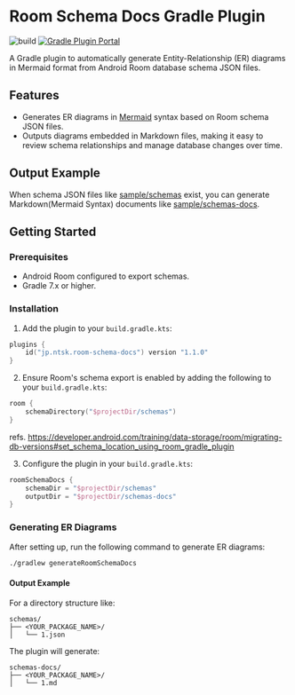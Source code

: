 # Room Schema Docs Gradle Plugin
![build](https://github.com/ntsk/room-schema-docs-gradle-plugin/actions/workflows/build.yml/badge.svg)
[![Gradle Plugin Portal](https://img.shields.io/badge/gradle%20plugin-1.1.0-blue)](https://plugins.gradle.org/plugin/jp.ntsk.room-schema-docs)

A Gradle plugin to automatically generate Entity-Relationship (ER) diagrams in Mermaid format from Android Room database schema JSON files.

## Features
- Generates ER diagrams in [Mermaid](https://mermaid.js.org/syntax/entityRelationshipDiagram.html#entity-relationship-diagrams) syntax based on Room schema JSON files.
- Outputs diagrams embedded in Markdown files, making it easy to review schema relationships and manage database changes over time.

## Output Example
When schema JSON files like [sample/schemas](https://github.com/ntsk/room-schema-docs-gradle-plugin/tree/main/sample/schemas/jp.ntsk.room.schema.docs.sample.database.AppDatabase) exist, you can generate Markdown(Mermaid Syntax) documents like [sample/schemas-docs](https://github.com/ntsk/room-schema-docs-gradle-plugin/tree/main/sample/schemas-docs/jp.ntsk.room.schema.docs.sample.database.AppDatabase).


## Getting Started

### Prerequisites

- Android Room configured to export schemas.
- Gradle 7.x or higher.

### Installation

1. Add the plugin to your `build.gradle.kts`:
```kotlin
plugins {
    id("jp.ntsk.room-schema-docs") version "1.1.0"
}
```

2. Ensure Room's schema export is enabled by adding the following to your `build.gradle.kts`:
```kotlin
room {
    schemaDirectory("$projectDir/schemas")
}
```

refs. https://developer.android.com/training/data-storage/room/migrating-db-versions#set_schema_location_using_room_gradle_plugin

3. Configure the plugin in your `build.gradle.kts`:
```kotlin
roomSchemaDocs {
    schemaDir = "$projectDir/schemas"
    outputDir = "$projectDir/schemas-docs"
}
```

### Generating ER Diagrams

After setting up, run the following command to generate ER diagrams:

```bash
./gradlew generateRoomSchemaDocs
```

#### Output Example

For a directory structure like:
```
schemas/
├── <YOUR_PACKAGE_NAME>/
│   └── 1.json
```

The plugin will generate:
```
schemas-docs/
├── <YOUR_PACKAGE_NAME>/
│   └── 1.md
```
